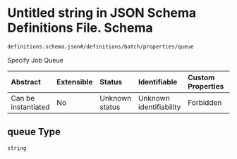 # Untitled string in JSON Schema Definitions File.  Schema

```txt
definitions.schema.json#/definitions/batch/properties/queue
```

Specify Job Queue

| Abstract            | Extensible | Status         | Identifiable            | Custom Properties | Additional Properties | Access Restrictions | Defined In                                                                        |
| :------------------ | :--------- | :------------- | :---------------------- | :---------------- | :-------------------- | :------------------ | :-------------------------------------------------------------------------------- |
| Can be instantiated | No         | Unknown status | Unknown identifiability | Forbidden         | Allowed               | none                | [definitions.schema.json*](../out/definitions.schema.json "open original schema") |

## queue Type

`string`
